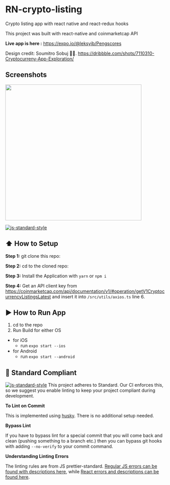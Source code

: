 # RN-crypto-listing
Crypto listing app with react native and react-redux hooks

This project was built with react-native and coinmarketcap API

**Live app is here :** https://expo.io/@leksyib/Pengscores <br/>

Design credit: Soumitro Sobuj 💯🔥. https://dribbble.com/shots/7110310-Cryptocurreny-App-Exploration/


## Screenshots
<img src="https://github.com/codinger41/RN-crypto-listing/blob/master/crypto.gif" width="425"/>



[![js-standard-style](https://img.shields.io/badge/code%20style-standard-brightgreen.svg?style=flat)](http://standardjs.com/)

## :arrow_up: How to Setup

**Step 1:** git clone this repo:

**Step 2:** cd to the cloned repo:

**Step 3:** Install the Application with `yarn` or `npm i`

**Step 4:** Get an API client key from https://coinmarketcap.com/api/documentation/v1/#operation/getV1CryptocurrencyListingsLatest and insert it into `/src/utils/axios.ts` line 6.

## :arrow_forward: How to Run App

1. cd to the repo
2. Run Build for either OS
  * for iOS
    * run `expo start --ios`
  * for Android
    * run `expo start --android`

## :no_entry_sign: Standard Compliant

[![js-standard-style](https://cdn.rawgit.com/feross/standard/master/badge.svg)](https://github.com/feross/standard)
This project adheres to Standard.  Our CI enforces this, so we suggest you enable linting to keep your project compliant during development.

**To Lint on Commit**

This is implemented using [husky](https://github.com/typicode/husky). There is no additional setup needed.

**Bypass Lint**

If you have to bypass lint for a special commit that you will come back and clean (pushing something to a branch etc.) then you can bypass git hooks with adding `--no-verify` to your commit command.

**Understanding Linting Errors**

The linting rules are from JS prettier-standard.  [Regular JS errors can be found with descriptions here](http://eslint.org/docs/rules/), while [React errors and descriptions can be found here](https://github.com/yannickcr/eslint-plugin-react).

